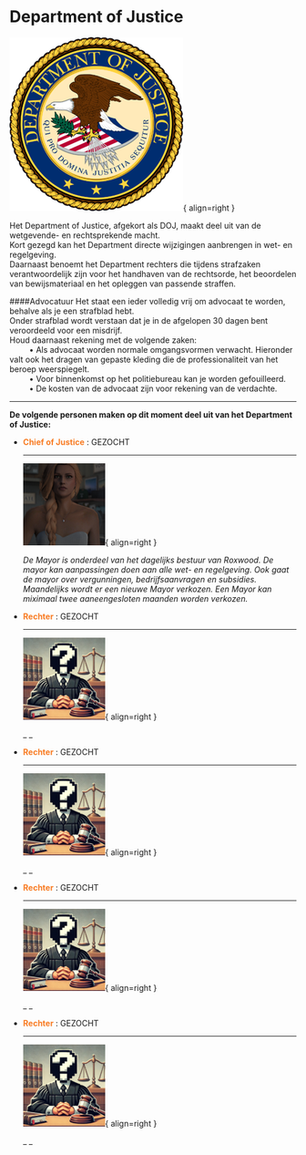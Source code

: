 # Department of Justice

![Image title](img/doj.webp){ align=right }

Het Department of Justice, afgekort als DOJ, maakt deel uit van de wetgevende- en rechtsprekende macht.  
Kort gezegd kan het Department directe wijzigingen aanbrengen in wet- en regelgeving.   
Daarnaast benoemt het Department rechters die tijdens strafzaken verantwoordelijk zijn voor het handhaven 
van de rechtsorde, het beoordelen van bewijsmateriaal en het opleggen van passende straffen.


####Advocatuur
Het staat een ieder volledig vrij om advocaat te worden, behalve als je een strafblad hebt.  
Onder strafblad wordt verstaan dat je in de afgelopen 30 dagen bent veroordeeld voor een misdrijf.  
Houd daarnaast rekening met de volgende zaken:  
&ensp; &nbsp; &nbsp; &nbsp; • Als advocaat worden normale omgangsvormen verwacht. Hieronder valt ook het dragen van gepaste kleding die de professionaliteit van het beroep weerspiegelt.  
&ensp; &nbsp; &nbsp; &nbsp; • Voor binnenkomst op het politiebureau kan je worden gefouilleerd.        
&ensp; &nbsp; &nbsp; &nbsp; • De kosten van de advocaat zijn voor rekening van de verdachte.  


 

---

__De volgende personen maken op dit moment deel uit van het Department of Justice:__

<div class="grid cards" markdown>

-   <span style="color: #f87c24;">__Chief of Justice__</span> : GEZOCHT

    ---

    ![Image title](img/mayor.webp){ align=right }

    _De Mayor is onderdeel van het dagelijks bestuur van Roxwood. De mayor kan aanpassingen doen aan alle wet- en regelgeving. Ook gaat de mayor over vergunningen, bedrijfsaanvragen en subsidies. Maandelijks wordt er een nieuwe Mayor verkozen. Een Mayor kan miximaal twee aaneengesloten maanden worden verkozen._ 

</div>


<div class="grid cards" markdown>

-   <span style="color: #f87c24;">__Rechter__</span> : GEZOCHT

    ---

    ![Image title](img/rechter.webp){ align=right }

    _ _

-   <span style="color: #f87c24;">__Rechter__</span> : GEZOCHT

    ---

    ![Image title](img/rechter.webp){ align=right }

    _ _

</div>


<div class="grid cards" markdown>

-   <span style="color: #f87c24;">__Rechter__</span> : GEZOCHT

    ---

    ![Image title](img/rechter.webp){ align=right }

    _ _

-   <span style="color: #f87c24;">__Rechter__</span> : GEZOCHT

    ---

    ![Image title](img/rechter.webp){ align=right }

    _ _

</div>
